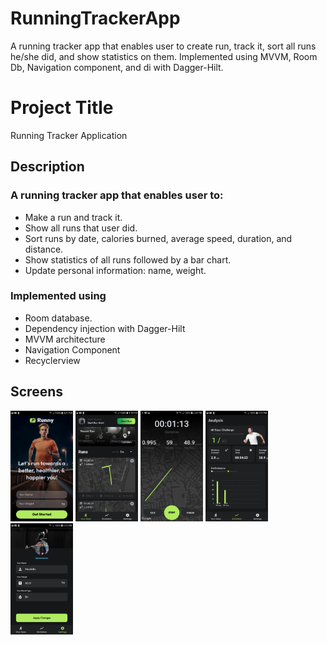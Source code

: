 # RunningTrackerApp
A running tracker app that enables user to create run, track it, sort all runs he/she did, and show statistics on them. Implemented using MVVM, Room Db, Navigation component, and di with Dagger-Hilt.

# Project Title

Running Tracker Application

## Description

### A running tracker app that enables user to:
* Make a run and track it.
* Show all runs that user did.
* Sort runs by date, calories burned, average speed, duration, and distance.
* Show statistics of all runs followed by a bar chart.
* Update personal information: name, weight.

### Implemented using

* Room database.
* Dependency injection with Dagger-Hilt
* MVVM architecture
* Navigation Component
* Recyclerview

## Screens
<p float="left">
  <img src="Screens/one.jpg" width="100" />
  <img src="Screens/two.jpg" width="100" /> 
  <img src="Screens/three.jpg" width="100" />
  <img src="Screens/four.jpg" width="100" />
  <img src="Screens/five.jpg" width="100" />
</p> 
